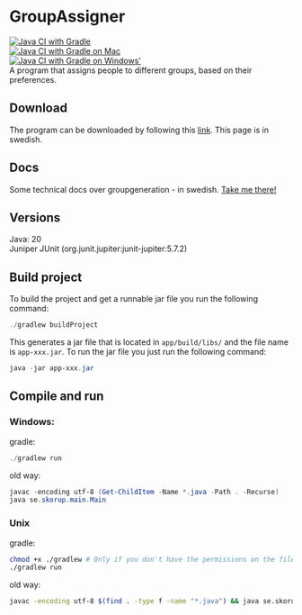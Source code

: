 # GroupAssigner
[![Java CI with Gradle](https://github.com/wudse20/GroupAssigner/actions/workflows/gradle.yml/badge.svg)](https://github.com/wudse20/GroupAssigner/actions/workflows/gradle.yml)<br>
[![Java CI with Gradle on Mac](https://github.com/wudse20/GroupAssigner/actions/workflows/gradleMac.yml/badge.svg)](https://github.com/wudse20/GroupAssigner/actions/workflows/gradleMac.yml)<br>
[![Java CI with Gradle on Windows'](https://github.com/wudse20/GroupAssigner/actions/workflows/gradleWin.yml/badge.svg)](https://github.com/wudse20/GroupAssigner/actions/workflows/gradleWin.yml)<br>
A program that assigns people to different groups, based on their preferences.

## Download
The program can be downloaded by following this [link](https://www.skorup.se/download). This page is in swedish.

## Docs
Some technical docs over groupgeneration - in swedish. [Take me there!](https://www.skorup.se/how)

## Versions
Java: 20 <br>
Juniper JUnit (org.junit.jupiter:junit-jupiter:5.7.2)

## Build project

To build the project and get a runnable jar file you run the following command:
```powershell
./gradlew buildProject
```
This generates a jar file that is located in `app/build/libs/` and the file name is `app-xxx.jar`. To run the jar file you just run the following command:
```powershell
java -jar app-xxx.jar
```

## Compile and run

### Windows: <br>
gradle:
```powershell
./gradlew run
```
old way:
```powershell
javac -encoding utf-8 (Get-ChildItem -Name *.java -Path . -Recurse)
java se.skorup.main.Main
```

### Unix
gradle:
```bash
chmod +x ./gradlew # Only if you don't have the permissions on the file to run it.
./gradlew run
```
old way:
```bash
javac -encoding utf-8 $(find . -type f -name "*.java") && java se.skorup.main.Main
```
